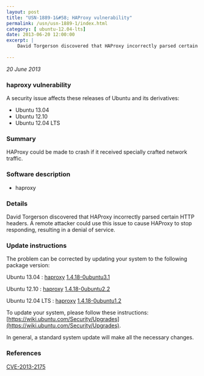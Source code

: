 ```yaml
---
layout: post
title: "USN-1889-1&#58; HAProxy vulnerability"
permalink: /usn/usn-1889-1/index.html
category: [ ubuntu-12.04-lts]
date: 2013-06-20 12:00:00
excerpt: |
    David Torgerson discovered that HAProxy incorrectly parsed certain HTTP headers. A remote attacker could use this issue to cause HAProxy to stop responding, resulting in a denial of service. 
    
--- 
```

 
 

*20 June 2013*

### haproxy vulnerability

A security issue affects these releases of Ubuntu and its derivatives:

* Ubuntu 13.04
* Ubuntu 12.10
* Ubuntu 12.04 LTS

### Summary

HAProxy could be made to crash if it received specially crafted network traffic.

### Software description

* haproxy 

### Details

David Torgerson discovered that HAProxy incorrectly parsed certain HTTP headers. A remote attacker could use this issue to cause HAProxy to stop responding, resulting in a denial of service. 

### Update instructions

The problem can be corrected by updating your system to the following package version:

Ubuntu 13.04
 : [haproxy](https://launchpad.net/ubuntu/+source/haproxy) <span> [1.4.18-0ubuntu3.1](https://launchpad.net/ubuntu/+source/haproxy/1.4.18-0ubuntu3.1) </span> 

Ubuntu 12.10
 : [haproxy](https://launchpad.net/ubuntu/+source/haproxy) <span> [1.4.18-0ubuntu2.2](https://launchpad.net/ubuntu/+source/haproxy/1.4.18-0ubuntu2.2) </span> 

Ubuntu 12.04 LTS
 : [haproxy](https://launchpad.net/ubuntu/+source/haproxy) <span> [1.4.18-0ubuntu1.2](https://launchpad.net/ubuntu/+source/haproxy/1.4.18-0ubuntu1.2) </span> 

To update your system, please follow these instructions: [https://wiki.ubuntu.com/Security/Upgrades](https://wiki.ubuntu.com/Security/Upgrades).

In general, a standard system update will make all the necessary changes. 

### References

 
 [CVE-2013-2175](http://people.ubuntu.com/~ubuntu-security/cve/CVE-2013-2175)
 


